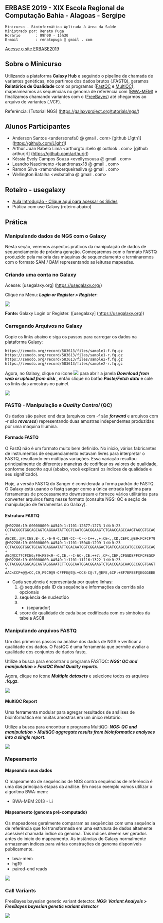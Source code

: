 ## ERBASE 2019 - XIX Escola Regional de Computação Bahia - Alagoas - Sergipe

```
Minicurso - Bioinformática Aplicada à área da Saúde
Ministrado por: Renato Puga
Horário       : 09h00 - 15h30
E-mail        : renatopuga @ gmail . com 
```
[Acesse o site ERBASE2019](https://erbase2019.tecnojr.com.br/)

## Sobre o Minicurso

Utilizando a plataforma **Galaxy Hub** e seguindo o pipeline de chamada de variantes genéticas, nós partimos dos dados brutos (.FASTQ), geramos **Relatórios de Qualidade** com os programas ([FastQC](https://www.bioinformatics.babraham.ac.uk/projects/fastqc/) e [MultiQC](https://multiqc.info/)), mapeameamos as sequências no genoma de referência com ([BWA-MEM](https://github.com/lh3/bwa)) e finalizamos chamando variantes com o ([FreeBayes](https://github.com/ekg/freebayes)) até chegarmos ao arquivo de variantes (.VCF).

Referência: [Tutorial NGS] (https://galaxyproject.org/tutorials/ngs/)

## Alunos Participantes

* Anderson Santos <andersonsfa0 @ gmail . com> [github L1gth1] (https://github.com/L1ght1)
* Arthur Juan Rabelo Lima <arthurgto.rbelo @ outlook . com> [github arthurjrl] (https://github.com/arthurjrl)
* Késsia Évely Campos Souza <evellycsousa @ gmail . com> 
* Leandro Nascimento <leandronasx18 @ gmail . com>
* Ramon Silva <ramondecerqueirasilva @ gmail . com>
* Wellington Batalha <wsbatalha @ gmail . com>

## Roteiro - usegalaxy

* [Aula Introdução - Clique aqui para acessar os Slides](https://www.slideshare.net/RenatoPuga/erbase-2019-renato-puga/RenatoPuga/erbase-2019-renato-puga)
* Prática com use Galaxy (roteiro abaixo)

## Prática

### Manipulando dados de NGS com o Galaxy
Nesta seção, veremos aspectos práticos da manipulação de dados de sequenciamento de próxima geração. Começaremos com o formato FASTQ produzido pela maioria das máquinas de sequenciamento e terminaremos com o formato SAM / BAM representando as leituras mapeadas.


### Criando uma conta no Galaxy

Acesse: [usegalaxy.org] (https://usegalaxy.org/)

Clique no Menu: ***Login or Register > Register***:

<img src="https://github.com/renatopuga/erbase2019/blob/master/img/galaxy-register.png?raw=true">


**Fonte:** Galaxy Login or Register. ([usegalaxy] (https://usegalaxy.org))

### Carregando Arquivos no Galaxy

Copie os links abaixo e siga os passos para carregar os dados na plataforma Galaxy:

```
https://zenodo.org/record/583613/files/sample1-f.fq.gz
https://zenodo.org/record/583613/files/sample1-r.fq.gz
https://zenodo.org/record/583613/files/sample2-f.fq.gz
https://zenodo.org/record/583613/files/sample2-r.fq.gz
```

Agora, no Galaxy, clique no ícone <img src="https://github.com/renatopuga/erbase2019/blob/master/img/galaxy-load-data.png?raw=true"> para abrir a janela ***Download from web or upload from disk*** , então clique no botão ***Paste/Fetch data*** e cole os links das amostras no painel.

<img src="https://github.com/renatopuga/erbase2019/blob/master/img/galaxy-upload-fastq.png?raw=true">


### FASTQ - Manipulação e ***Quality Control*** (QC)

Os dados são paired end data (arquivos com -f são ***forward*** e arquivos com -r são ***reverses***) representando duas amostras independentes produzidas por uma máquina Illumina.

#### Formado FASTQ 

O FastQ não é um formato muito bem definido. No início, vários fabricantes de instrumentos de sequenciamento estavam livres para interpretar o FASTQ, resultando em múltipas variações. Essa variação resultou principalmente de diferentes maneiras de codificar os valores de qualidade, conforme descrito aqui (abaixo, você explicará os índices de qualidade e seu significado). 

Hoje, a versão FASTQ do Sanger é considerada a forma padrão de FASTQ. O Galaxy está usando o fastq sanger como a única entrada legítima para ferramentas de processamento downstream e fornece vários utilitários para converter arquivos fastq nesse formato (consulte NGS: QC e seção de manipulação de ferramentas do Galaxy).

#### Estrutura FASTQ

```
@M02286:19:000000000-AA549:1:1101:12677:1273 1:N:0:23
CCTACGGGTGGCAGCAGTGAGGAATATTGGTCAATGGACGGAAGTCTGAACCAGCCAAGTAGCGTGCAG
+
ABC8C,:@F:CE8,B-,C,-6-9-C,CE9-CC--C-<-C++,,+;CE<,,CD,CEFC,@E9<FCFCF?9
@M02286:19:000000000-AA549:1:1101:15048:1299 1:N:0:23
CCTACGGGTGGCTGCAGTGAGGAATATTGGACAATGGTCGGAAGACTGATCCAGCCATGCCGCGTGCAG
+
ABC@CC77CFCEG;F9<F89<9--C,CE,--C-6C-,CE:++7:,CF<,CEF,CFGGD8FFCFCFEGCF
@M02286:19:000000000-AA549:1:1101:11116:1322 1:N:0:23
CCTACGGGAGGCAGCAGTAGGGAATCTTCGGCAATGGACGGAAGTCTGACCGAGCAACGCCGCGTGAGT
+
AAC<CCF+@@>CC,C9,F9C9@9-CFFFE@7@:+CC8-C@:7,@EFE,6CF:+8F7EFEEF@EGGGEEE
```

-  Cada sequência é representada por quatro linhas:
	1. @ sequida pela ID da sequência e informações da corrida são opcionais
	2. sequência de nucleotído
	3. + (separador)
	4. score de qualidade de cada base codificada com os símbolos da tabela ASCII
		
### Manipulando arquivos FASTQ 

Um dos primeiros passos na análise dos dados de NGS é verificar a qualidade dos dados. O FastQC é uma ferramenta que permite avaliar a qualidade dos conjuntos de dados fastq.

Utilize a busca para encontrar o programa FASTQC: 
***NGS: QC and manipulation > FastQC Read Quality reports***.

Agora, clique no ícone ***Multiple datasets*** e selecione todos os arquivos **.fq.gz**.

<img src="https://github.com/renatopuga/erbase2019/blob/master/img/galaxy-fastqc-run.png?raw=true">

#### MultiQC Report

Uma ferramenta modular para agregar resultados de análises de bioinformática em muitas amostras em um único relatório.

Utilize a busca para encontrar o programa MultiQC: 
***NGS: QC and manipulation > MultiQC aggregate results from bioinformatics analyses into a single report***.

<img src="https://github.com/renatopuga/erbase2019/blob/master/img/galaxy-multiqc-run.png?raw=true">

### Mepeamento

#### Mapeando seus dados

O mapeamento de sequências de NGS contra sequências de referência é uma das principais etapas da análise. Em nosso exemplo vamos utilizar o algorítmo BWA-mem:

* BWA-MEM 2013 - Li

#### Mapeamento (genoma pré-computado)

Os mapeadores geralmente comparam as sequências com uma sequência de referência que foi transformada em uma estrutura de dados altamente acessível chamada índice do genoma. Tais índices devem ser gerados antes do início do mapeamento. As instâncias do Galaxy normalmente armazenam índices para várias construções de genoma disponíveis publicamente.

* bwa-mem
* hg19
* paired-end reads

<img src="https://github.com/renatopuga/erbase2019/blob/master/img/galaxy-bwa-run.png?raw=true">

### Call Variants

FreeBayes bayesian genetic variant detector.
***NGS: Variant Analysis > FreeBayes bayesian genetic variant detector***

<img src="https://github.com/renatopuga/erbase2019/blob/master/img/galaxy-freebayes-run.png?raw=true">


